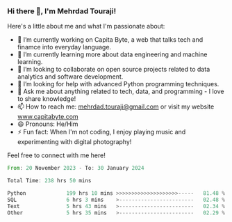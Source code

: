 ### Hi there 👋, I'm Mehrdad Touraji!


Here's a little about me and what I'm passionate about:

- 🔭 I’m currently working on Capita Byte, a web that talks tech and finamce into everyday language.
- 🌱 I’m currently learning more about data engineering and machine learning.
- 👯 I’m looking to collaborate on open source projects related to data analytics and software development.
- 🤔 I’m looking for help with advanced Python programming techniques.
- 💬 Ask me about anything related to tech, data, and programming - I love to share knowledge!
- 📫 How to reach me: mehrdad.touraji@gmail.com or visit my website www.capitabyte.com
- 😄 Pronouns: He/Him
- ⚡ Fun fact: When I'm not coding, I enjoy playing music and experimenting with digital photography!

Feel free to connect with me here!


<!--START_SECTION:waka-->

```rust
From: 20 November 2023 - To: 30 January 2024

Total Time: 238 hrs 50 mins

Python             199 hrs 10 mins >>>>>>>>>>>>>>>>>>>>-----   81.48 %
SQL                6 hrs 3 mins    >------------------------   02.48 %
Text               5 hrs 43 mins   >------------------------   02.34 %
Other              5 hrs 35 mins   >------------------------   02.29 %
```

<!--END_SECTION:waka-->
